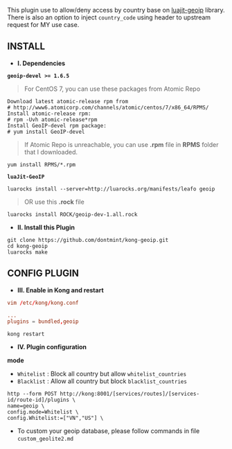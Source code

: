 This plugin use to allow/deny access by country base on [luajit-geoip](https://github.com/leafo/luajit-geoip) library. There is also an option to inject `country_code` using header to upstream request for MY use case.

## **INSTALL**

* **I. Dependencies**

**`geoip-devel >= 1.6.5`**
> For CentOS 7, you can use these packages from Atomic Repo
```
Download latest atomic-release rpm from
# http://www6.atomicorp.com/channels/atomic/centos/7/x86_64/RPMS/
Install atomic-release rpm:
# rpm -Uvh atomic-release*rpm
Install GeoIP-devel rpm package:
# yum install GeoIP-devel
```
> If Atomic Repo is unreachable, you can use **.rpm** file in **RPMS** folder that I downloaded.
```
yum install RPMS/*.rpm
```

**`luaJit-GeoIP`**
```
luarocks install --server=http://luarocks.org/manifests/leafo geoip
```
> OR use this **.rock** file
```
luarocks install ROCK/geoip-dev-1.all.rock
```

* **II. Install this Plugin**
```
git clone https://github.com/dontmint/kong-geoip.git
cd kong-geoip
luarocks make
```

## **CONFIG PLUGIN**

* **III. Enable in Kong and restart**

```conf
vim /etc/kong/kong.conf

...
plugins = bundled,geoip
```

```
kong restart
```

* **IV. Plugin configuration**

**mode**
+ `Whitelist` : Block all country but allow `whitelist_countries`
+ `Blacklist` : Allow all country but block `blacklist_countries`

```
http --form POST http://kong:8001/[services/routes]/[services-id/route-id]/plugins \
name=geoip \
config.mode=Whitelist \
config.Whitelist:=["VN","US"] \
```

* To custom your geoip database, please follow commands in file `custom_geolite2.md` 

